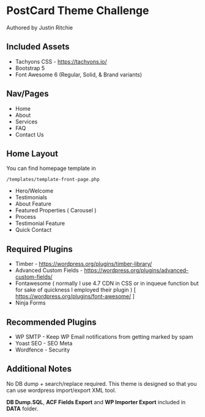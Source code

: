 # PostCard Theme Challenge

Authored by Justin Ritchie

## Included Assets

- Tachyons CSS - https://tachyons.io/
- Bootstrap 5
- Font Awesome 6 (Regular, Solid, & Brand variants)

## Nav/Pages 

- Home 
- About
- Services
- FAQ
- Contact Us

## Home Layout

You can find homepage template in 

	/templates/template-front-page.php

- Hero/Welcome
- Testimonials
- About Feature
- Featured Properties ( Carousel )
- Process
- Testimonial Feature
- Quick Contact


## Required Plugins 

- Timber - https://wordpress.org/plugins/timber-library/
- Advanced Custom Fields - https://wordpress.org/plugins/advanced-custom-fields/
- Fontawesome ( normally I use 4.7 CDN in CSS or in inqueue function but for sake of quickness I employed their plugin ) [ https://wordpress.org/plugins/font-awesome/ ]
- Ninja Forms

## Recommended Plugins

- WP SMTP - Keep WP Email notifications from getting marked by spam
- Yoast SEO - SEO Meta
- Wordfence - Security


## Additional Notes

No DB dump + search/replace required. This theme is designed so that you can use wordpress import/export XML tool.


**DB Dump.SQL**, **ACF Fields Export** and **WP Importer Export** included in **DATA** folder.	
